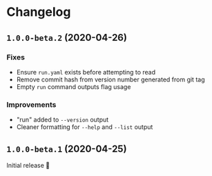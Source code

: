 # Changelog

## `1.0.0-beta.2` (2020-04-26)

### Fixes
- Ensure `run.yaml` exists before attempting to read
- Remove commit hash from version number generated from git tag
- Empty `run` command outputs flag usage

### Improvements
- "run" added to `--version` output
- Cleaner formatting for `--help` and `--list` output

## `1.0.0-beta.1` (2020-04-25)
Initial release 🎉